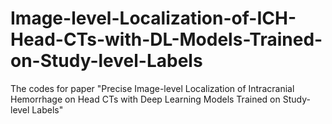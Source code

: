 # Image-level-Localization-of-ICH-Head-CTs-with-DL-Models-Trained-on-Study-level-Labels
The codes for paper "Precise Image-level Localization of Intracranial Hemorrhage on Head CTs with Deep Learning Models Trained on Study-level Labels"
